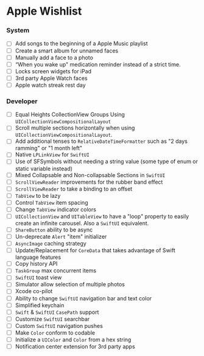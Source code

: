 # Apple Wishlist

### System
- [ ] Add songs to the beginning of a Apple Music playlist
- [ ] Create a smart album for unnamed faces
- [ ] Manually add a face to a photo
- [ ] “When you wake up" medication reminder instead of a strict time.
- [ ] Locks screen widgets for iPad
- [ ] 3rd party Apple Watch faces
- [ ] Apple watch streak rest day

### Developer
- [ ] Equal Heights CollectionView Groups Using `UICollectionViewCompositionalLayout`
- [ ] Scroll multiple sections horizontally when using `UICollectionViewCompositionalLayout`.
- [ ] Add additional tenses to `RelativeDateTimeFormatter` such as "2 days ramming" or "1 month left"
- [ ] Native `LPLinkView` for `SwiftUI`
- [ ] Use of SFSymbols without needing a string value (some type of enum or static variable instead)
- [ ] Mixed Collapsable and Non-collapsable Sections in `SwiftUI`
- [ ] `ScrollViewReader`  improvements for the rubber band effect
- [ ] `ScrollViewReader` to take a binding to an offset
- [ ] `TabView` to be lazy
- [ ] Control `TabView` item spacing
- [ ] Change `TabView` indicator colors
- [ ] `UICollectionView` and `UITableView` to have a "loop" property to easily create an infinite carousel. Also a `SwiftUI` equivalent.
- [ ] `ShareButton` ability to be async
- [ ] Un-deprecate `Alert` "item" initializer
- [ ] `AsyncImage` caching strategy
- [ ] Update/Replacement for `CoreData` that takes advantage of Swift language features
- [ ] Copy history API
- [ ] `TaskGroup` max concurrent items
- [ ] `SwiftUI` toast view
- [ ] Simulator allow selection of multiple photos
- [ ] Xcode co-pilot
- [ ] Ability to change `SwiftUI` navigation bar and text color
- [ ] Simplified keychain
- [ ] `Swift` & `SwiftUI` `CasePath` support
- [ ] Customize `SwiftUI` searchbar
- [ ] Custom `SwiftUI` navigation pushes
- [ ] Make `Color` conform to codable
- [ ] Initialize a `UIColor` and `Color` from a hex string
- [ ] Notification center extension for 3rd party apps
